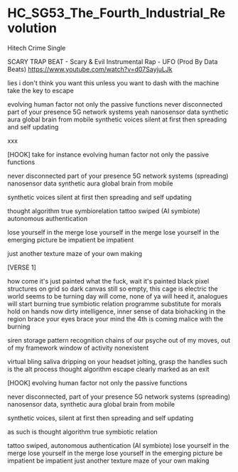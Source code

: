 # HC_SG53_The_Fourth_Industrial_Revolution
Hitech Crime Single

SCARY TRAP BEAT - Scary & Evil Instrumental Rap - UFO (Prod By Data Beats)
https://www.youtube.com/watch?v=d07SayjuLJk

lies
i don't think you want this
unless you want to dash with the machine
take the key to escape

evolving human factor
not only the passive functions
never disconnected
part of your presence
5G network systems yeah
nanosensor data
synthetic aura
global brain 
from mobile
synthetic voices
silent at first
then spreading and 
self updating

xxx

[HOOK]
take for instance
evolving human factor
not only the passive functions

never disconnected
part of your presence
5G network systems 
(spreading)
nanosensor data
synthetic aura
global brain 
from mobile

synthetic voices
silent at first
then spreading and 
self updating

thought algorithm
true symbiorelation
tattoo swiped (AI symbiote) 
autonomous authentication

lose yourself in the merge
lose yourself in the merge
lose yourself in the emerging picture
be impatient be impatient

just another texture
maze of your own making

[VERSE 1]

how come it's just painted
what the fuck, 
wait it's painted black 
pixel structures on grid so dark
canvas still so empty, this cage is electric
the world seems to be turning
day will come, none of ya will heed it, analogues will start burning
true symbiotic relation
programme substitute for morals
hold on hands now dirty
intelligence, inner sense of data
biohacking in the region
brace your eyes
brace your mind
the 4th is coming
malice with the burning

siren storage
pattern recognition
chains of our psyche
out of my moves, 
out of my framework
window of activity 
nonexistent

virtual bling saliva
dripping on your headset
jolting, grasp the handles
such is the alt process 
thought algorithm 
escape clearly marked 
as an exit

[HOOK]
evolving human factor
not only the passive functions

never disconnected, part of your presence
5G network systems (spreading)
nanosensor data, synthetic aura
global brain from mobile

synthetic voices, silent at first
then spreading and self updating

as such is thought algorithm 
true symbiotic relation

tattoo swiped, autonomous 
authentication (AI symbiote) 
lose yourself in the merge
lose yourself in the merge
lose yourself in the emerging picture
be impatient be impatient
just another texture
maze of your own making




